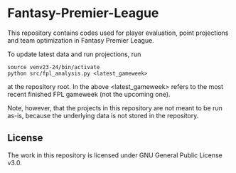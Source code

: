 # Fantasy-Premier-League

This repository contains codes used for player evaluation, point projections and team optimization in Fantasy Premier League. 

To update latest data and run projections, run
```
source venv23-24/bin/activate  
python src/fpl_analysis.py <latest_gameweek> 
```
at the repository root. In the above <latest_gameweek> refers to the most recent finished FPL gameweek (not the upcoming one). 

Note, however, that the projects in this repository are not meant to be run as-is, because the underlying data is not stored in the repository.


## License

The work in this repository is licensed under GNU General Public License v3.0.
